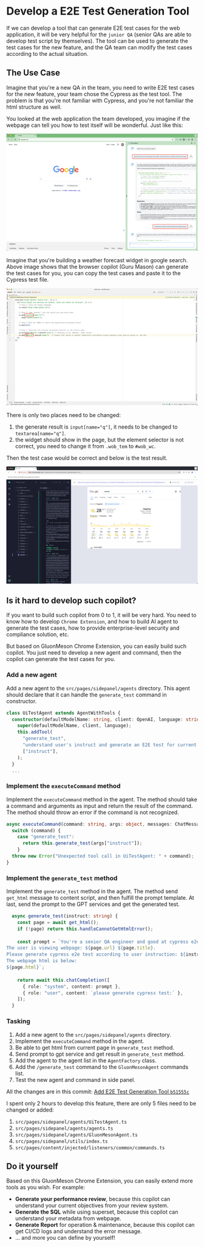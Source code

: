 # Develop a E2E Test Generation Tool

If we can develop a tool that can generate E2E test cases for the web application, it will be very helpful for the `junior QA` (senior QAs are able to develop test script by themselves). The tool can be used to generate the test cases for the new feature, and the QA team can modify the test cases according to the actual situation.

## The Use Case

Imagine that you're a new QA in the team, you need to write E2E test cases for the new feature, your team chose the Cypress as the test tool. The problem is that you're not familiar with Cypress, and you're not familiar the html structure as well. 

You looked at the web application the team developed, you imagine if the webpage can tell you how to test itself will be wonderful. Just like this:

<img src="../images/usecases/cypress_generate_test.png"/>

Imagine that you're building a weather forecast widget in google search. Above image shows that the browser copilot (Guru Mason) can generate the test cases for you, you can copy the test cases and paste it to the Cypress test file.

<img src="../images/usecases/cypress_save_and_modify_script.png"/>

There is only two places need to be changed:
1. the generate result is `input[name="q"]`, it needs to be changed to `textarea[name="q"]`.
2. the widget should show in the page, but the element selector is not correct, you need to change it from `.wob_tem` to `#wob_wc`. 

Then the test case would be correct and below is the test result.

<img src="../images/usecases/cypress_weather_forecast_test_case.png"/>

## Is it hard to develop such copilot?

If you want to build such copilot from 0 to 1, it will be very hard. You need to know how to develop `Chrome Extension`, and how to build AI agent to generate the test cases, how to provide enterprise-level security and compliance solution, etc.

But based on GluonMeson Chrome Extension, you can easily build such copilot. You just need to develop a new agent and command, then the copilot can generate the test cases for you.

### Add a new agent
Add a new agent to the `src/pages/sidepanel/agents` directory. This agent should declare that it can handle the `generate_test` command in constructor.
```typescript
class UiTestAgent extends AgentWithTools {
  constructor(defaultModelName: string, client: OpenAI, language: string) {
    super(defaultModelName, client, language);
    this.addTool(
      "generate_test",
      "understand user's instruct and generate an E2E test for current viewing webpage",
      ["instruct"],
    );
  }
  ...
```

### Implement the `executeCommand` method
Implement the `executeCommand` method in the agent. The method should take a command and arguments as input and return the result of the command. The method should throw an error if the command is not recognized.
```typescript
async executeCommand(command: string, args: object, messages: ChatMessage[]): Promise<any> {
  switch (command) {
    case "generate_test":
      return this.generate_test(args["instruct"]);
    }
  throw new Error("Unexpected tool call in UiTestAgent: " + command);
}
```

### Implement the `generate_test` method
Implement the `generate_test` method in the agent. The method send `get_html` message to content script, and then fulfill the prompt template. At last, send the prompt to the GPT services and get the generated test.
```typescript
  async generate_test(instruct: string) {
    const page = await get_html();
    if (!page) return this.handleCannotGetHtmlError();

    const prompt = `You're a senior QA engineer and good at cypress e2e test.
The user is viewing webpage: ${page.url} ${page.title}.
Please generate cypress e2e test according to user instruction: ${instruct}
The webpage html is below:
${page.html}`;

    return await this.chatCompletion([
      { role: "system", content: prompt },
      { role: "user", content: `please generate cypress test:` },
    ]);
  }
```

### Tasking
1. Add a new agent to the `src/pages/sidepanel/agents` directory.
2. Implement the `executeCommand` method in the agent.
3. Be able to get html from current page in `generate_test` method.
4. Send prompt to gpt service and get result in `generate_test` method.
5. Add the agent to the agent list in the `AgentFactory` class.
6. Add the `/generate_test` command to the `GluonMesonAgent` commands list.
7. Test the new agent and command in side panel.

All the changes are in this commit: [Add E2E Test Generation Tool `b51555c`](https://github.com/yingrui/gluonmeson-chrome-extension/commit/b51555c2192b2b60a9a01f6466f94a96bb302677)

I spent only 2 hours to develop this feature, there are only 5 files need to be changed or added:
1. `src/pages/sidepanel/agents/UiTestAgent.ts`
2. `src/pages/sidepanel/agents/agents.ts`
3. `src/pages/sidepanel/agents/GluonMesonAgent.ts`
4. `src/pages/sidepanel/utils/index.ts`
5. `src/pages/content/injected/listeners/common/commands.ts`

## Do it yourself
Based on this GluonMeson Chrome Extension, you can easily extend more tools as you wish. For example: 
* **Generate your performance review**, because this copilot can understand your current objectives from your review system. 
* **Generate the SQL** while using superset, because this copilot can understand your metadata from webpage. 
* **Generate Report** for operation & maintenance, because this copilot can get CI/CD logs and understand the error message.
* ... and more you can define by yourself!
